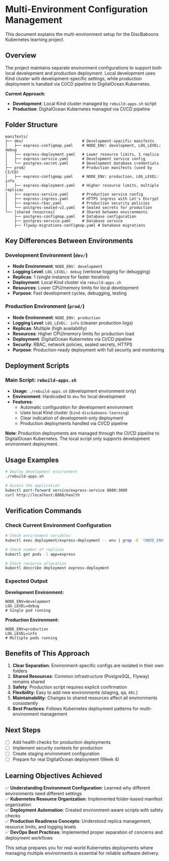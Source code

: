 # Multi-Environment Configuration Management

This document explains the multi-environment setup for the DiscBaboons Kubernetes learning project.

## Overview

The project maintains separate environment configurations to support both local development and production deployment. Local development uses Kind cluster with development-specific settings, while production deployment is handled via CI/CD pipeline to DigitalOcean Kubernetes.

**Current Approach**:
- **Development**: Local Kind cluster managed by `rebuild-apps.sh` script
- **Production**: DigitalOcean Kubernetes managed via CI/CD pipeline

## Folder Structure

```
manifests/
├── dev/                          # Development-specific manifests
│   ├── express-configmap.yaml    # NODE_ENV: development, LOG_LEVEL: debug
│   ├── express-deployment.yaml   # Lower resource limits, 1 replica
│   ├── express-service.yaml      # Development service config
│   └── postgres-secret.yaml      # Development database credentials
├── prod/                         # Production manifests (used by CI/CD)
│   ├── express-configmap.yaml    # NODE_ENV: production, LOG_LEVEL: info
│   ├── express-deployment.yaml   # Higher resource limits, multiple replicas
│   ├── express-service.yaml      # Production service config
│   ├── express-ingress.yaml      # HTTPS ingress with Let's Encrypt
│   ├── express-rbac.yaml         # Production security policies
│   └── postgres-sealed-v2.yaml   # Sealed secrets for production
└── [shared resources]            # Shared between environments
    ├── postgres-configmap.yaml   # Database configuration
    ├── postgres-service.yaml     # Database service
    ├── flyway-migrations-configmap.yaml # Database migrations
```

## Key Differences Between Environments

### Development Environment (`dev/`)
- **Node Environment**: `NODE_ENV: development`
- **Logging Level**: `LOG_LEVEL: debug` (verbose logging for debugging)
- **Replicas**: 1 (single instance for faster iteration)
- **Deployment**: Local Kind cluster via `rebuild-apps.sh`
- **Resources**: Lower CPU/memory limits for local development
- **Purpose**: Fast development cycles, debugging, testing

### Production Environment (`prod/`)
- **Node Environment**: `NODE_ENV: production`
- **Logging Level**: `LOG_LEVEL: info` (cleaner production logs)
- **Replicas**: Multiple (high availability)
- **Resources**: Higher CPU/memory limits for production load
- **Deployment**: DigitalOcean Kubernetes via CI/CD pipeline
- **Security**: RBAC, network policies, sealed secrets, HTTPS
- **Purpose**: Production-ready deployment with full security and monitoring

## Deployment Scripts

### Main Script: `rebuild-apps.sh`
- **Usage**: `./rebuild-apps.sh` (development environment only)
- **Environment**: Hardcoded to `dev` for local development
- **Features**: 
  - Automatic configuration for development environment
  - Uses local Kind cluster (`kind-discbaboons-learning`)
  - Clear indication of development-only deployment
  - Production deployments handled via CI/CD pipeline

**Note**: Production deployments are managed through the CI/CD pipeline to DigitalOcean Kubernetes. The local script only supports development environment deployment.

## Usage Examples

```bash
# Deploy development environment
./rebuild-apps.sh

# Access the application
kubectl port-forward service/express-service 8080:3000
curl http://localhost:8080/health
```

## Verification Commands

### Check Current Environment Configuration
```bash
# Check environment variables
kubectl exec deployment/express-deployment -- env | grep -E '(NODE_ENV|LOG_LEVEL)'

# Check number of replicas
kubectl get pods -l app=express

# Check resource allocation
kubectl describe deployment express-deployment
```

### Expected Output

**Development Environment:**
```
NODE_ENV=development
LOG_LEVEL=debug
# Single pod running
```

**Production Environment:**
```
NODE_ENV=production
LOG_LEVEL=info
# Multiple pods running
```

## Benefits of This Approach

1. **Clear Separation**: Environment-specific configs are isolated in their own folders
2. **Shared Resources**: Common infrastructure (PostgreSQL, Flyway) remains shared
3. **Safety**: Production script requires explicit confirmation
4. **Flexibility**: Easy to add new environments (staging, qa, etc.)
5. **Maintainability**: Changes to shared resources affect all environments consistently
6. **Best Practices**: Follows Kubernetes deployment patterns for multi-environment management

## Next Steps

- [ ] Add health checks for production deployments
- [ ] Implement security contexts for production
- [ ] Create staging environment configuration
- [ ] Prepare for real DigitalOcean deployment (Week 4)

## Learning Objectives Achieved

✅ **Understanding Environment Configuration**: Learned why different environments need different settings  
✅ **Kubernetes Resource Organization**: Implemented folder-based manifest organization  
✅ **Deployment Automation**: Created environment-aware scripts with safety checks  
✅ **Production Readiness Concepts**: Understood replica management, resource limits, and logging levels  
✅ **DevOps Best Practices**: Implemented proper separation of concerns and deployment workflows  

This setup prepares you for real-world Kubernetes deployments where managing multiple environments is essential for reliable software delivery.
